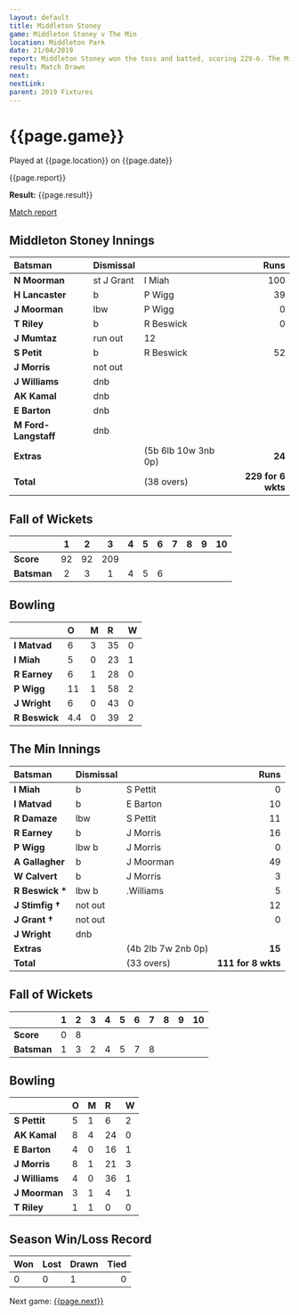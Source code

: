 ```yaml
---
layout: default
title: Middleton Stoney
game: Middleton Stoney v The Min
location: Middleton Park
date: 21/04/2019
report: Middleton Stoney won the toss and batted, scoring 229-6. The Min replied with 111-8 when time ran out.
result: Match Drawn
next: 
nextLink: 
parent: 2019 Fixtures
---
```


# {{page.game}}

Played at {{page.location}} on {{page.date}}

{{page.report}}

**Result:** {{page.result}}

[Match report](http://www.middletonstoneycc.co.uk/club-news/2019/mscc-vs-the-min-2019/)

## Middleton Stoney Innings

| Batsman | Dismissal |  | Runs |
|:---|:---|---|---:|
| **N Moorman** | st J Grant | I Miah | 100 |
| **H Lancaster** | b | P Wigg | 39 |
| **J Moorman** | lbw | P Wigg | 0 |
| **T Riley** | b | R Beswick | 0 |
| **J Mumtaz** | run out | 12 |
| **S Petit** | b | R Beswick | 52 |
| **J Morris** | not out | |
| **J Williams** | dnb | |
| **AK Kamal** | dnb | |
| **E Barton** | dnb | |
| **M Ford-Langstaff** | dnb | |
| **Extras** | | (5b 6lb 10w 3nb 0p) | **24** |
| **Total** | | (38 overs) | **229 for 6 wkts** |

## Fall of Wickets

| | 1 | 2 | 3 | 4 | 5 | 6 | 7 | 8 | 9 | 10 |
|---|:---:|:---:|:---:|:---:|:---:|:---:|:---:|:---:|:---:|:---:|
| **Score** | 92 | 92 | 209 | | | |
| **Batsman** | 2 | 3 | 1 | 4 | 5 | 6 | | |

## Bowling

| | O | M | R | W |
|---|:---|:---|:---|:---|
| **I Matvad** | 6 | 3 | 35 | 0 |
| **I Miah** | 5 | 0 | 23 | 1 |
| **R Earney** | 6 | 1 | 28 | 0 |
| **P Wigg** | 11 | 1 | 58 | 2 |
| **J Wright** | 6 | 0 | 43 | 0 |
| **R Beswick** | 4.4 | 0 | 39 | 2 |

## The Min Innings

| Batsman | Dismissal |  | Runs |
|:---|:---|---|---:|
| **I Miah** | b | S Pettit | 0 |
| **I Matvad** | b | E Barton | 10 |
| **R Damaze** | lbw |S Pettit | 11 |
| **R Earney** | b |J Morris | 16 |
| **P Wigg** | lbw b |J Morris | 0 |
| **A Gallagher** | b |J Moorman | 49 |
| **W Calvert** | b |J Morris | 3 |
| **R Beswick &#42;** | lbw b | .Williams | 5 |
| **J Stimfig  &#8224;** | not out | | 12 |
| **J Grant &#8224;** | not out | | 0 |
| **J Wright** | dnb | | |
| **Extras** | | (4b 2lb 7w 2nb 0p) | **15** |
| **Total** | | (33 overs) | **111 for 8 wkts** |

## Fall of Wickets

| | 1 | 2 | 3 | 4 | 5 | 6 | 7 | 8 | 9 | 10 |
|---|:---:|:---:|:---:|:---:|:---:|:---:|:---:|:---:|:---:|:---:|
| **Score** | 0 | 8 | | | | |
| **Batsman** | 1 | 3 | 2 | 4 | 5 | 7 | 8 | |

## Bowling

| | O | M | R | W |
|---|:---|:---|:---|:---|
| **S Pettit** | 5 | 1 | 6 | 2 |
| **AK Kamal** | 8 | 4 | 24 | 0 |
| **E Barton** | 4 | 0 | 16 | 1 |
| **J Morris** | 8 | 1 | 21 | 3 |
| **J Williams** | 4 | 0 | 36 | 1 |
| **J Moorman** | 3 | 1 | 4 | 1 |
| **T Riley** | 1 | 1 | 0 | 0 |

## Season Win/Loss Record

| Won | Lost | Drawn | Tied |
|:---|:---|:---|---:|
| 0 | 0 | 1 | 0 |

Next game: [{{page.next}}]({{page.nextLink}})